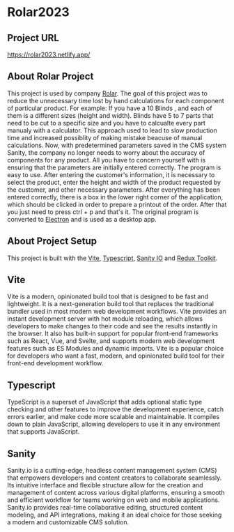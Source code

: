 # Rolar2023

## Project URL
https://rolar2023.netlify.app/

## About Rolar Project
This project is used by company [Rolar](http://www.rolar.eu/). The goal of this project was to reduce the unnecessary time lost by hand calculations for each component of particular product. For example: If you have a 10 Blinds , and each of them is a different sizes (height and width). Blinds have 5 to 7 parts that need to be cut to a specific size and you have to calcualte every part manualy with a calculator. This approach used to lead to slow production time and increased possiblity of making mistake beacuse of manual calculations. Now, with predetermined parameters saved in the CMS system Sanity, the company no longer needs to worry about the accuracy of components for any product. All you have to concern yourself with is ensuring that the parameters are initially entered correctly.
The program is easy to use. After entering the customer's information, it is necessary to select the product, enter the height and width of the product requested by the customer, and other necessary parameters. After everything has been entered correctly, there is a box in the lower right corner of the application, which should be clicked in order to prepare a printout of the order. After that you just need to press ctrl + p and that's it. The original program is converted to [Electron](https://www.electronjs.org/) and is used as a desktop app.

## About Project Setup
This project is built with the [Vite](https://vitejs.dev/), [Typescript](https://www.typescriptlang.org/), [Sanity IO](https://www.sanity.io/) and [Redux Toolkit](https://redux-toolkit.js.org/).

## Vite
Vite is a modern, opinionated build tool that is designed to be fast and lightweight. It is a next-generation build tool that replaces the traditional bundler used in most modern web development workflows. Vite provides an instant development server with hot module reloading, which allows developers to make changes to their code and see the results instantly in the browser. It also has built-in support for popular front-end frameworks such as React, Vue, and Svelte, and supports modern web development features such as ES Modules and dynamic imports. Vite is a popular choice for developers who want a fast, modern, and opinionated build tool for their front-end development workflow.

## Typescript
TypeScript is a superset of JavaScript that adds optional static type checking and other features to improve the development experience, catch errors earlier, and make code more scalable and maintainable. It compiles down to plain JavaScript, allowing developers to use it in any environment that supports JavaScript.

## Sanity
Sanity.io is a cutting-edge, headless content management system (CMS) that empowers developers and content creators to collaborate seamlessly. Its intuitive interface and flexible structure allow for the creation and management of content across various digital platforms, ensuring a smooth and efficient workflow for teams working on web and mobile applications. Sanity.io provides real-time collaborative editing, structured content modeling, and API integrations, making it an ideal choice for those seeking a modern and customizable CMS solution.
